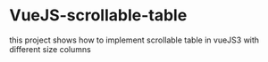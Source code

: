 # VueJS-scrollable-table
this project shows how to implement scrollable table in vueJS3 with different size columns
